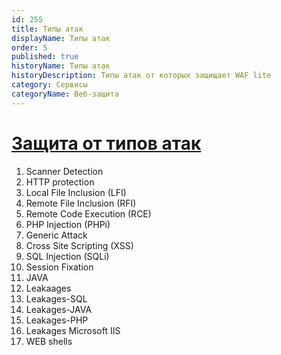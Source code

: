 ```yaml
---
id: 255
title: Типы атак
displayName: Типы атак
order: 5
published: true
historyName: Типы атак
historyDescription: Типы атак от которых защищает WAF lite
category: Сервисы
categoryName: Веб-защита
---
```


# [Защита от типов атак](protection-from-types-of-attacks)

1. Scanner Detection
2. HTTP protection
3. Local File Inclusion (LFI)
4. Remote File Inclusion (RFI)
5. Remote Code Execution (RCE)
6. PHP Injection (PHPi)
7. Generic Attack
8. Cross Site Scripting (XSS)
9. SQL Injection (SQLi)
10. Session Fixation
11. JAVA
12. Leakaages
13. Leakages-SQL
14. Leakages-JAVA
15. Leakages-PHP
16. Leakages Microsoft IIS
17. WEB shells